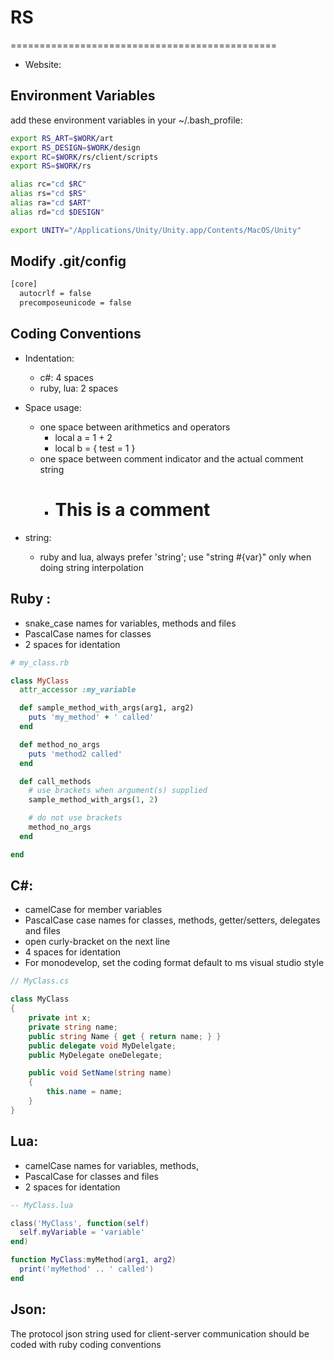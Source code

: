 RS 
===


==============================================

* Website:

Environment Variables
---------------------
add these environment variables in your ~/.bash_profile:

```bash
export RS_ART=$WORK/art
export RS_DESIGN=$WORK/design
export RC=$WORK/rs/client/scripts
export RS=$WORK/rs

alias rc="cd $RC"
alias rs="cd $RS"
alias ra="cd $ART"
alias rd="cd $DESIGN"

export UNITY="/Applications/Unity/Unity.app/Contents/MacOS/Unity"
```

Modify .git/config
---------------------

```bash
[core]
  autocrlf = false
  precomposeunicode = false
```

Coding Conventions
------------------

- Indentation:
  - c#: 4 spaces
  - ruby, lua: 2 spaces

- Space usage:
  * one space between arithmetics and operators
    + local a = 1 + 2
    + local b = { test = 1 }
  * one space between comment indicator and the actual comment string
    + # This is a comment

- string:
  - ruby and lua, always prefer 'string'; use "string #{var}" only when doing string interpolation


Ruby :
-------------------

- snake_case names for variables, methods and files
- PascalCase names for classes
- 2 spaces for identation

```Ruby
# my_class.rb

class MyClass
  attr_accessor :my_variable

  def sample_method_with_args(arg1, arg2)
    puts 'my_method' + ' called'
  end

  def method_no_args
    puts 'method2 called'
  end

  def call_methods
    # use brackets when argument(s) supplied
    sample_method_with_args(1, 2)

    # do not use brackets
    method_no_args
  end

end
```



C#:
---

- camelCase for member variables
- PascalCase case names for classes, methods, getter/setters, delegates and files
- open curly-bracket on the next line
- 4 spaces for identation
- For monodevelop, set the coding format default to ms visual studio style

```C#
// MyClass.cs

class MyClass
{
    private int x;
    private string name;
    public string Name { get { return name; } }
    public delegate void MyDelelgate;
    public MyDelegate oneDelegate;

    public void SetName(string name)
    {
        this.name = name;
    }
}
```

Lua:
----

- camelCase names for variables, methods,
- PascalCase for classes and files
- 2 spaces for identation

```Lua
-- MyClass.lua

class('MyClass', function(self)
  self.myVariable = 'variable'
end)

function MyClass:myMethod(arg1, arg2)
  print('myMethod' .. ' called')
end
```

Json:
----

The protocol json string used for client-server communication should be
coded with ruby coding conventions


